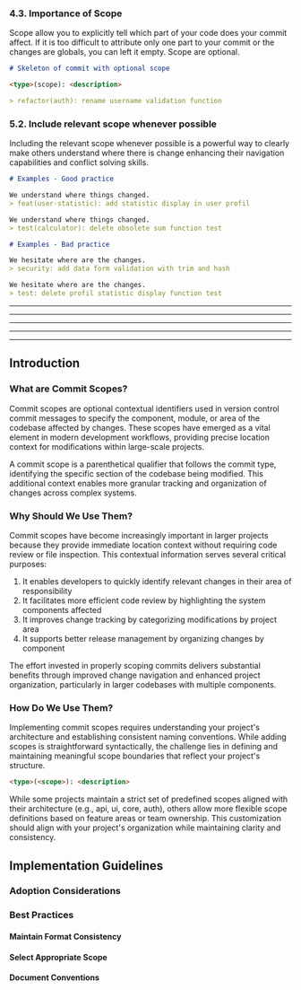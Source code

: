 
### 4.3. Importance of Scope
<!-- TODO: Refine explanation to be more formal, detailed and professional -->
Scope allow you to explicitly tell which part of your code does your commit affect. 
If it is too difficult to attribute only one part to your commit or the changes are globals, you can left it empty.
Scope are optional.

```md
# Skeleton of commit with optional scope

<type>(scope): <description>

> refactor(auth): rename username validation function
```

### 5.2. Include relevant scope whenever possible
<!-- TODO: Refine explanation to be more formal, detailed and professional -->
Including the relevant scope whenever possible is a powerful way to clearly make others understand where there is change enhancing their navigation capabilities and conflict solving skills.

```md
# Examples - Good practice

We understand where things changed.
> feat(user-statistic): add statistic display in user profil

We understand where things changed.
> test(calculator): delete obsolete sum function test

# Examples - Bad practice

We hesitate where are the changes.
> security: add data form validation with trim and hash  

We hesitate where are the changes.
> test: delete profil statistic display function test
```

---
---
---
---
---


## Introduction
### What are Commit Scopes?
Commit scopes are optional contextual identifiers used in version control commit messages to specify the component, module, or area of the codebase affected by changes. These scopes have emerged as a vital element in modern development workflows, providing precise location context for modifications within large-scale projects.

A commit scope is a parenthetical qualifier that follows the commit type, identifying the specific section of the codebase being modified. This additional context enables more granular tracking and organization of changes across complex systems.

### Why Should We Use Them?
Commit scopes have become increasingly important in larger projects because they provide immediate location context without requiring code review or file inspection. This contextual information serves several critical purposes:

1. It enables developers to quickly identify relevant changes in their area of responsibility
2. It facilitates more efficient code review by highlighting the system components affected
3. It improves change tracking by categorizing modifications by project area
4. It supports better release management by organizing changes by component

The effort invested in properly scoping commits delivers substantial benefits through improved change navigation and enhanced project organization, particularly in larger codebases with multiple components.

### How Do We Use Them?
Implementing commit scopes requires understanding your project's architecture and establishing consistent naming conventions. While adding scopes is straightforward syntactically, the challenge lies in defining and maintaining meaningful scope boundaries that reflect your project's structure.

```md
<type>(<scope>): <description>
```

While some projects maintain a strict set of predefined scopes aligned with their architecture (e.g., api, ui, core, auth), others allow more flexible scope definitions based on feature areas or team ownership. This customization should align with your project's organization while maintaining clarity and consistency.

## Implementation Guidelines
### Adoption Considerations
### Best Practices
#### Maintain Format Consistency
#### Select Appropriate Scope
#### Document Conventions
